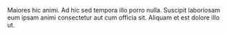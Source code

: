 Maiores hic animi. Ad hic sed tempora illo porro nulla. Suscipit laboriosam eum ipsam animi consectetur aut cum officia sit. Aliquam et est dolore illo ut.